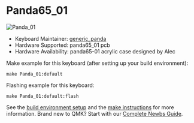 # Panda65_01

![Panda_01](https://i.imgur.com/fPBUDMT.png)


* Keyboard Maintainer: [generic_panda](https://github.com/jesseleung97)
* Hardware Supported: panda65_01 pcb
* Hardware Availability: panda65-01 acrylic case designed by Alec

Make example for this keyboard (after setting up your build environment):

    make Panda_01:default

Flashing example for this keyboard:

    make Panda_01:default:flash

See the [build environment setup](https://docs.qmk.fm/#/getting_started_build_tools) and the [make instructions](https://docs.qmk.fm/#/getting_started_make_guide) for more information. Brand new to QMK? Start with our [Complete Newbs Guide](https://docs.qmk.fm/#/newbs).
